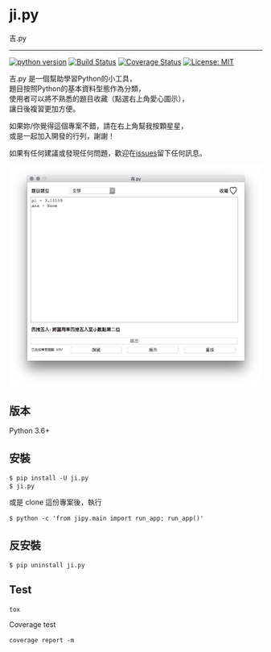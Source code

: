 # ji.py

吉.py

---
[![python version](https://img.shields.io/badge/python-3.6%2C3.7-green.svg)]()
[![Build Status](https://travis-ci.org/amigcamel/ji.py.svg?branch=master)](https://travis-ci.org/amigcamel/ji.py)
[![Coverage Status](https://coveralls.io/repos/github/amigcamel/ji.py/badge.svg?branch=master)](https://coveralls.io/github/amigcamel/ji.py?branch=master)
[![License: MIT](https://img.shields.io/badge/License-MIT-yellow.svg)](https://opensource.org/licenses/MIT)

吉.py 是一個幫助學習Python的小工具，  
題目按照Python的基本資料型態作為分類，  
使用者可以將不熟悉的題目收藏（點選右上角愛心圖示），  
讓日後複習更加方便。

如果妳/你覺得這個專案不錯，請在右上角幫我按顆星星，  
或是一起加入開發的行列，謝謝！

如果有任何建議或發現任何問題，歡迎在[issues](https://github.com/amigcamel/ji.py/issues)留下任何訊息。

![screenshot](./screenshot.png)

## 版本

Python 3.6+ 

## 安裝 

    $ pip install -U ji.py
    $ ji.py

或是 clone 這份專案後，執行

    $ python -c 'from jipy.main import run_app; run_app()'


## 反安裝

    $ pip uninstall ji.py

## Test

    tox

Coverage test

    coverage report -m
